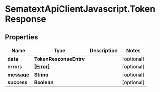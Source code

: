 # SematextApiClientJavascript.TokenResponse

## Properties
| Name        | Type                                            | Description | Notes      |
| ----------- | ----------------------------------------------- | ----------- | ---------- |
| **data**    | [**TokenResponseEntry**](TokenResponseEntry.md) |             | [optional] |
| **errors**  | [**[Error]**](Error.md)                         |             | [optional] |
| **message** | **String**                                      |             | [optional] |
| **success** | **Boolean**                                     |             | [optional] |
